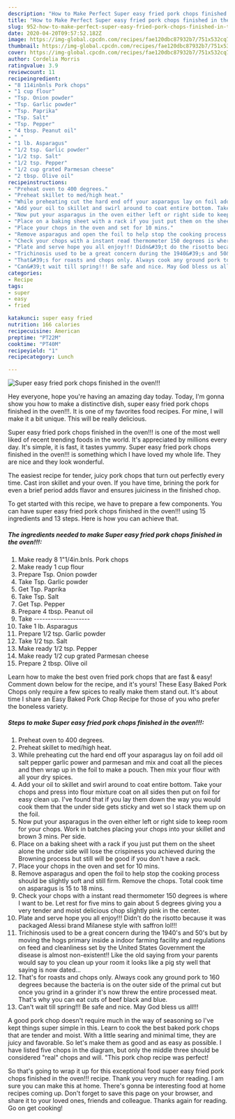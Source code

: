 ```yaml
---
description: "How to Make Perfect Super easy fried pork chops finished in the oven!!!"
title: "How to Make Perfect Super easy fried pork chops finished in the oven!!!"
slug: 952-how-to-make-perfect-super-easy-fried-pork-chops-finished-in-the-oven
date: 2020-04-20T09:57:52.182Z
image: https://img-global.cpcdn.com/recipes/fae120dbc87932b7/751x532cq70/super-easy-fried-pork-chops-finished-in-the-oven-recipe-main-photo.jpg
thumbnail: https://img-global.cpcdn.com/recipes/fae120dbc87932b7/751x532cq70/super-easy-fried-pork-chops-finished-in-the-oven-recipe-main-photo.jpg
cover: https://img-global.cpcdn.com/recipes/fae120dbc87932b7/751x532cq70/super-easy-fried-pork-chops-finished-in-the-oven-recipe-main-photo.jpg
author: Cordelia Morris
ratingvalue: 3.9
reviewcount: 11
recipeingredient:
- "8 114inbnls Pork chops"
- "1 cup flour"
- "Tsp. Onion powder"
- "Tsp. Garlic powder"
- "Tsp. Paprika"
- "Tsp. Salt"
- "Tsp. Pepper"
- "4 tbsp. Peanut oil"
- " "
- "1 lb. Asparagus"
- "1/2 tsp. Garlic powder"
- "1/2 tsp. Salt"
- "1/2 tsp. Pepper"
- "1/2 cup grated Parmesan cheese"
- "2 tbsp. Olive oil"
recipeinstructions:
- "Preheat oven to 400 degrees."
- "Preheat skillet to med/high heat."
- "While preheating cut the hard end off your asparagus lay on foil add oil salt pepper garlic power and parmesan and mix and coat all the pieces and then wrap up in the foil to make a pouch. Then mix your flour with all your dry spices."
- "Add your oil to skillet and swirl around to coat entire bottom. Take your chops and press into flour mixture coat on all sides then put on foil for easy clean up. I&#39;ve found that if you lay them down the way you would cook them that the under side gets sticky and wet so I stack them up on the foil."
- "Now put your asparagus in the oven either left or right side to keep room for your chops. Work in batches placing your chops into your skillet and brown 3 mins. Per side."
- "Place on a baking sheet with a rack if you just put them on the sheet alone the under side will lose the crispiness you achieved during the Browning process but still will be good if you don&#39;t have a rack."
- "Place your chops in the oven and set for 10 mins."
- "Remove asparagus and open the foil to help stop the cooking process should be slightly soft and still firm. Remove the chops. Total cook time on asparagus is 15 to 18 mins."
- "Check your chops with a instant read thermometer 150 degrees is where I want to be. Let rest for five mins to gain about 5 degrees giving you a very tender and moist delicious chop slightly pink in the center."
- "Plate and serve hope you all enjoy!!! Didn&#39;t do the risotto because it was packaged Alessi brand Milanese style with saffron lol!!!"
- "Trichinosis used to be a great concern during the 1940&#39;s and 50&#39;s but by moving the hogs primary inside a indoor farming facility and regulations on feed and cleanliness set by the United States Government the disease is almost non-existent!! Like the old saying from your parents would say to you clean up your room it looks like a pig sty well that saying is now dated..."
- "That&#39;s for roasts and chops only. Always cook any ground pork to 160 degrees because the bacteria is on the outer side of the primal cut but once you grind in a grinder it&#39;s now threw the entire processed meat. That&#39;s why you can eat cuts of beef black and blue."
- "Can&#39;t wait till spring!!! Be safe and nice. May God bless us all!!!"
categories:
- Recipe
tags:
- super
- easy
- fried

katakunci: super easy fried 
nutrition: 166 calories
recipecuisine: American
preptime: "PT22M"
cooktime: "PT40M"
recipeyield: "1"
recipecategory: Lunch

---
```



![Super easy fried pork chops finished in the oven!!!](https://img-global.cpcdn.com/recipes/fae120dbc87932b7/751x532cq70/super-easy-fried-pork-chops-finished-in-the-oven-recipe-main-photo.jpg)

Hey everyone, hope you're having an amazing day today. Today, I'm gonna show you how to make a distinctive dish, super easy fried pork chops finished in the oven!!!. It is one of my favorites food recipes. For mine, I will make it a bit unique. This will be really delicious.

Super easy fried pork chops finished in the oven!!! is one of the most well liked of recent trending foods in the world. It's appreciated by millions every day. It's simple, it is fast, it tastes yummy. Super easy fried pork chops finished in the oven!!! is something which I have loved my whole life. They are nice and they look wonderful.

The easiest recipe for tender, juicy pork chops that turn out perfectly every time. Cast iron skillet and your oven. If you have time, brining the pork for even a brief period adds flavor and ensures juiciness in the finished chop.


To get started with this recipe, we have to prepare a few components. You can have super easy fried pork chops finished in the oven!!! using 15 ingredients and 13 steps. Here is how you can achieve that.

<!--inarticleads1-->

##### The ingredients needed to make Super easy fried pork chops finished in the oven!!!:

1. Make ready 8 1&#34;1/4in.bnls. Pork chops
1. Make ready 1 cup flour
1. Prepare Tsp. Onion powder
1. Take Tsp. Garlic powder
1. Get Tsp. Paprika
1. Take Tsp. Salt
1. Get Tsp. Pepper
1. Prepare 4 tbsp. Peanut oil
1. Take  --------------------
1. Take 1 lb. Asparagus
1. Prepare 1/2 tsp. Garlic powder
1. Take 1/2 tsp. Salt
1. Make ready 1/2 tsp. Pepper
1. Make ready 1/2 cup grated Parmesan cheese
1. Prepare 2 tbsp. Olive oil


Learn how to make the best oven fried pork chops that are fast &amp; easy! Comment down below for the recipe, and it&#39;s yours! These Easy Baked Pork Chops only require a few spices to really make them stand out. It&#39;s about time I share an Easy Baked Pork Chop Recipe for those of you who prefer the boneless variety. 

<!--inarticleads2-->

##### Steps to make Super easy fried pork chops finished in the oven!!!:

1. Preheat oven to 400 degrees.
1. Preheat skillet to med/high heat.
1. While preheating cut the hard end off your asparagus lay on foil add oil salt pepper garlic power and parmesan and mix and coat all the pieces and then wrap up in the foil to make a pouch. Then mix your flour with all your dry spices.
1. Add your oil to skillet and swirl around to coat entire bottom. Take your chops and press into flour mixture coat on all sides then put on foil for easy clean up. I&#39;ve found that if you lay them down the way you would cook them that the under side gets sticky and wet so I stack them up on the foil.
1. Now put your asparagus in the oven either left or right side to keep room for your chops. Work in batches placing your chops into your skillet and brown 3 mins. Per side.
1. Place on a baking sheet with a rack if you just put them on the sheet alone the under side will lose the crispiness you achieved during the Browning process but still will be good if you don&#39;t have a rack.
1. Place your chops in the oven and set for 10 mins.
1. Remove asparagus and open the foil to help stop the cooking process should be slightly soft and still firm. Remove the chops. Total cook time on asparagus is 15 to 18 mins.
1. Check your chops with a instant read thermometer 150 degrees is where I want to be. Let rest for five mins to gain about 5 degrees giving you a very tender and moist delicious chop slightly pink in the center.
1. Plate and serve hope you all enjoy!!! Didn&#39;t do the risotto because it was packaged Alessi brand Milanese style with saffron lol!!!
1. Trichinosis used to be a great concern during the 1940&#39;s and 50&#39;s but by moving the hogs primary inside a indoor farming facility and regulations on feed and cleanliness set by the United States Government the disease is almost non-existent!! Like the old saying from your parents would say to you clean up your room it looks like a pig sty well that saying is now dated...
1. That&#39;s for roasts and chops only. Always cook any ground pork to 160 degrees because the bacteria is on the outer side of the primal cut but once you grind in a grinder it&#39;s now threw the entire processed meat. That&#39;s why you can eat cuts of beef black and blue.
1. Can&#39;t wait till spring!!! Be safe and nice. May God bless us all!!!


A good pork chop doesn&#39;t require much in the way of seasoning so I&#39;ve kept things super simple in this. Learn to cook the best baked pork chops that are tender and moist. With a little searing and minimal time, they are juicy and favorable. So let&#39;s make them as good and as easy as possible. I have listed five chops in the diagram, but only the middle three should be considered &#34;real&#34; chops and will. &#34;This pork chop recipe was perfect! 

So that's going to wrap it up for this exceptional food super easy fried pork chops finished in the oven!!! recipe. Thank you very much for reading. I am sure you can make this at home. There's gonna be interesting food at home recipes coming up. Don't forget to save this page on your browser, and share it to your loved ones, friends and colleague. Thanks again for reading. Go on get cooking!
